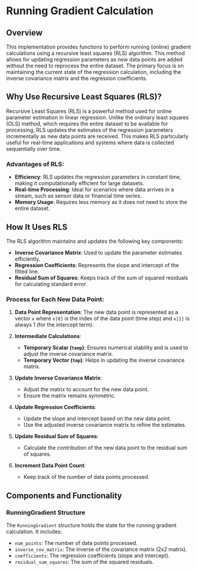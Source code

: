 # Running Gradient Calculation

## Overview

This implementation provides functions to perform running (online) gradient calculations using a recursive least squares (RLS) algorithm. This method allows for updating regression parameters as new data points are added without the need to reprocess the entire dataset. The primary focus is on maintaining the current state of the regression calculation, including the inverse covariance matrix and the regression coefficients.

## Why Use Recursive Least Squares (RLS)?

Recursive Least Squares (RLS) is a powerful method used for online parameter estimation in linear regression. Unlike the ordinary least squares (OLS) method, which requires the entire dataset to be available for processing, RLS updates the estimates of the regression parameters incrementally as new data points are received. This makes RLS particularly useful for real-time applications and systems where data is collected sequentially over time.

### Advantages of RLS:
- **Efficiency**: RLS updates the regression parameters in constant time, making it computationally efficient for large datasets.
- **Real-time Processing**: Ideal for scenarios where data arrives in a stream, such as sensor data or financial time series.
- **Memory Usage**: Requires less memory as it does not need to store the entire dataset.

## How It Uses RLS

The RLS algorithm maintains and updates the following key components:
- **Inverse Covariance Matrix**: Used to update the parameter estimates efficiently.
- **Regression Coefficients**: Represents the slope and intercept of the fitted line.
- **Residual Sum of Squares**: Keeps track of the sum of squared residuals for calculating standard error.

### Process for Each New Data Point:

1. **Data Point Representation**: The new data point is represented as a vector `x` where `x[0]` is the index of the data point (time step) and `x[1]` is always 1 (for the intercept term).

2. **Intermediate Calculations**:
   - **Temporary Scalar (`temp`)**: Ensures numerical stability and is used to adjust the inverse covariance matrix.
   - **Temporary Vector (`tmp`)**: Helps in updating the inverse covariance matrix.

3. **Update Inverse Covariance Matrix**:
   - Adjust the matrix to account for the new data point.
   - Ensure the matrix remains symmetric.

4. **Update Regression Coefficients**:
   - Update the slope and intercept based on the new data point.
   - Use the adjusted inverse covariance matrix to refine the estimates.

5. **Update Residual Sum of Squares**:
   - Calculate the contribution of the new data point to the residual sum of squares.

6. **Increment Data Point Count**:
   - Keep track of the number of data points processed.

## Components and Functionality

### RunningGradient Structure

The `RunningGradient` structure holds the state for the running gradient calculation. It includes:
- `num_points`: The number of data points processed.
- `inverse_cov_matrix`: The inverse of the covariance matrix (2x2 matrix).
- `coefficients`: The regression coefficients (slope and intercept).
- `residual_sum_squares`: The sum of the squared residuals.
